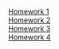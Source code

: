 [Homework 1](https://mishankinson.github.io/homework/homework-1)<br>
[Homework 2](https://mishankinson.github.io/homework/homework-2)<br>
[Homework 3](https://mishankinson.github.io/homework/homework-3)<br>
[Homework 4](https://mishankinson.github.io/homework/homework-4)<br>
